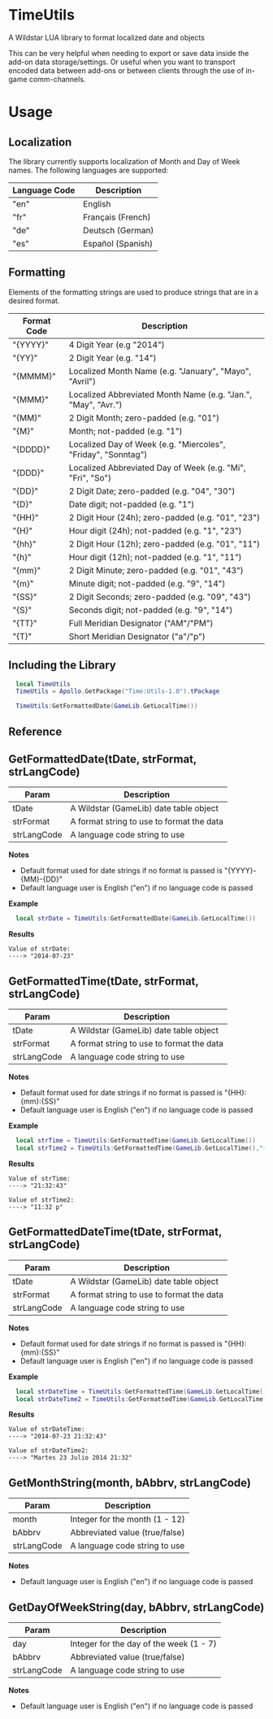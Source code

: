 TimeUtils
=========
A Wildstar LUA library to format localized date and objects

This can be very helpful when needing to export or save data inside the add-on data storage/settings. Or useful when you want to transport encoded data between add-ons or between clients through the use of in-game comm-channels.

Usage
=====
## Localization
The library currently supports localization of Month and Day of Week names. The following languages are supported:

| Language Code | Description |
| ------------- | ----------- |
| "en" | English |
| "fr" | Français (French) |
| "de" | Deutsch (German) |
| "es" | Español (Spanish) |

## Formatting
Elements of the formatting strings are used to produce strings that are in a desired format.

| Format Code | Description |
| ----------- | ----------- |
| "{YYYY}" | 4 Digit Year (e.g "2014") |
| "{YY}" | 2 Digit Year (e.g. "14") |
| "{MMMM}" | Localized Month Name (e.g. "January", "Mayo", "Avril") |
| "{MMM}" | Localized Abbreviated Month Name (e.g. "Jan.", "May", "Avr.") |
| "{MM}" | 2 Digit Month; zero-padded (e.g. "01") |
| "{M}" | Month; not-padded (e.g. "1") |
| "{DDDD}" | Localized Day of Week (e.g. "Miercoles", "Friday", "Sonntag") |
| "{DDD}" | Localized Abbreviated Day of Week (e.g. "Mi", "Fri", "So") |
| "{DD}" | 2 Digit Date; zero-padded (e.g. "04", "30") |
| "{D}" | Date digit; not-padded (e.g. "1") |
| "{HH}" | 2 Digit Hour (24h); zero-padded (e.g. "01", "23") |
| "{H}" | Hour digit (24h); not-padded (e.g. "1", "23") |
| "{hh}" | 2 Digit Hour (12h); zero-padded (e.g. "01", "11") |
| "{h}" |  Hour digit (12h); not-padded (e.g. "1", "11") |
| "{mm}" | 2 Digit Minute; zero-padded (e.g. "01", "43") |
| "{m}" | Minute digit; not-padded (e.g. "9", "14") |
| "{SS}" | 2 Digit Seconds; zero-padded (e.g. "09", "43") |
| "{S}" | Seconds digit; not-padded (e.g. "9", "14") |
| "{TT}" | Full Meridian Designator ("AM"/"PM") |
| "{T}" | Short Meridian Designator ("a"/"p") |

## Including the Library 
```lua
  local TimeUtils
  TimeUtils = Apollo.GetPackage("Time:Utils-1.0").tPackage

  TimeUtils:GetFormattedDate(GameLib.GetLocalTime())
```

Reference
---------
## GetFormattedDate(tDate, strFormat, strLangCode)
| Param | Description |
| ----- | ----------- |
| tDate | A Wildstar (GameLib) date table object |
| strFormat | A format string to use to format the data |
| strLangCode | A language code string to use |

**Notes**
* Default format used for date strings if no format is passed is "{YYYY}-{MM}-{DD}"
* Default language user is English ("en") if no language code is passed

**Example**
```lua
  local strDate = TimeUtils:GetFormattedDate(GameLib.GetLocalTime())
```
**Results**
```
Value of strDate:
----> "2014-07-23"
```

## GetFormattedTime(tDate, strFormat, strLangCode)
| Param | Description |
| ----- | ----------- |
| tDate | A Wildstar (GameLib) date table object |
| strFormat | A format string to use to format the data |
| strLangCode | A language code string to use |

**Notes**
* Default format used for date strings if no format is passed is "{HH}:{mm}:{SS}"
* Default language user is English ("en") if no language code is passed

**Example**
```lua
  local strTime = TimeUtils:GetFormattedTime(GameLib.GetLocalTime())
  local strTime2 = TimeUtils:GetFormattedTime(GameLib.GetLocalTime(),"{hh}.{mm} {T}")
```
**Results**
```
Value of strTime:
----> "21:32:43"

Value of strTime2:
----> "11:32 p"
```

## GetFormattedDateTime(tDate, strFormat, strLangCode)
| Param | Description |
| ----- | ----------- |
| tDate | A Wildstar (GameLib) date table object |
| strFormat | A format string to use to format the data |
| strLangCode | A language code string to use |

**Notes**
* Default format used for date strings if no format is passed is "{HH}:{mm}:{SS}"
* Default language user is English ("en") if no language code is passed

**Example**
```lua
  local strDateTime = TimeUtils:GetFormattedTime(GameLib.GetLocalTime())
  local strDateTime2 = TimeUtils:GetFormattedTime(GameLib.GetLocalTime(),"{DDDD} {D} {MMMM} {YYYY} {HH}:{mm}", "es")
```
**Results**
```
Value of strDateTime:
----> "2014-07-23 21:32:43"

Value of strDateTime2:
----> "Martes 23 Julio 2014 21:32"
```

## GetMonthString(month, bAbbrv, strLangCode)
| Param | Description |
| ----- | ----------- |
| month | Integer for the month (1 - 12) |
| bAbbrv | Abbreviated value (true/false) |
| strLangCode | A language code string to use |

**Notes**
* Default language user is English ("en") if no language code is passed

## GetDayOfWeekString(day, bAbbrv, strLangCode)
| Param | Description |
| ----- | ----------- |
| day | Integer for the day of the week (1 - 7) |
| bAbbrv | Abbreviated value (true/false) |
| strLangCode | A language code string to use |

**Notes**
* Default language user is English ("en") if no language code is passed
